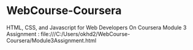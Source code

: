 # WebCourse-Coursera
HTML, CSS, and Javascript for Web Developers On Coursera
Module 3 Assignment : file:///C:/Users/okhd2/WebCourse-Coursera/Module3Assignment.html
